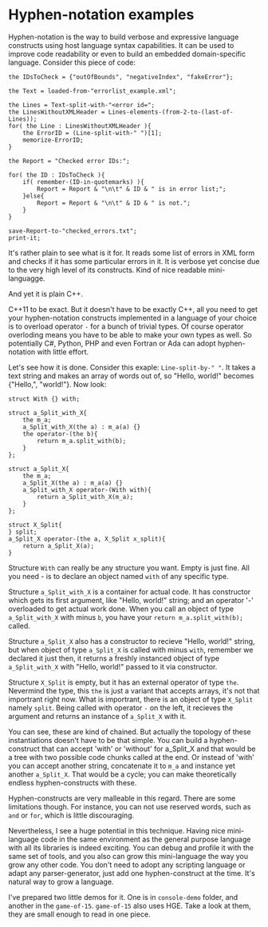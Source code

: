 Hyphen-notation examples
======

Hyphen-notation is the way to build verbose and expressive language constructs using host language syntax capabilities. It can be used to improve code readability or even to build an embedded domain-specific language. Consider this piece of code:

    the IDsToCheck = {"outOfBounds", "negativeIndex", "fakeError"};
    
    the Text = loaded-from-"errorlist_example.xml";
    
    the Lines = Text-split-with-"<error id=";
    the LinesWithoutXMLHeader = Lines-elements-(from-2-to-(last-of-Lines));
    for( the Line : LinesWithoutXMLHeader ){
        the ErrorID = (Line-split-with-" ")[1];
        memorize-ErrorID;
    }
    
    the Report = "Checked error IDs:";
    
    for( the ID : IDsToCheck ){
        if( remember-(ID-in-quotemarks) ){
            Report = Report & "\n\t" & ID & " is in error list;";
        }else{
            Report = Report & "\n\t" & ID & " is not.";
        }
    }
    
    save-Report-to-"checked_errors.txt";
    print-it;

It's rather plain to see what is it for. It reads some list of errors in XML form and checks if it has some particular errors in it. It is verbose yet concise due to the very high level of its constructs. Kind of nice readable mini-languagge.

And yet it is plain C++.

C++11 to be exact. But it doesn't have to be exactly C++, all you need to get your hyphen-notation constructs implemented in a language of your choice is to overload operator `-` for a bunch of trivial types. Of course operator overloding means you have to be able to make your own types as well. So potentially C#, Python, PHP and even Fortran or Ada can adopt hyphen-notation with little effort.

Let's see how it is done. Consider this exaple: `Line-split-by-" "`. It takes a text string and makes an array of words out of, so "Hello, world!" becomes {"Hello,", "world!"}. Now look:

    struct With {} with;
    
    struct a_Split_with_X{
        the m_a;
        a_Split_with_X(the a) : m_a(a) {}
        the operator-(the b){
            return m_a.split_with(b);
        }
    };
    
    struct a_Split_X{
        the m_a;
        a_Split_X(the a) : m_a(a) {}
        a_Split_with_X operator-(With with){
            return a_Split_with_X(m_a);
        }
    };
    
    struct X_Split{
    } split;
    a_Split_X operator-(the a, X_Split x_split){
        return a_Split_X(a);
    }

Structure `With` can really be any structure you want. Empty is just fine. All you need - is to declare an object named `with` of any specific type.

Structure `a_Split_with_X` is a container for actual code. It has constructor which gets its first argument, like "Hello, world!" string; and an operator '-' overloaded to get actual work done. When you call an object of type `a_Split_with_X` with minus `b`, you have your `return m_a.split_with(b);` called.

Structure `a_Split_X` also has a constructor to recieve "Hello, world!" string, but when object of type `a_Split_X` is called with minus `with`, remember we declared it just then, it returns a freshly instanced object of type `a_Split_with_X` with "Hello, world!" passed to it via constructor.

Structure `X_Split` is empty, but it has an external operator of type `the`. Nevermind the type, this `the` is just a variant that accepts arrays, it's not that importrant right now. What is importrant, there is an object of type `X_Split` namely `split`. Being called with operator `-` on the left, it recieves the argument and returns an instance of `a_Split_X` with it.

You can see, these are kind of chained. But actually the topology of these instantiations doesn't have to be that simple. You can build a hyphen-construct that can accept 'with' or 'without' for a_Split_X and that would be a tree with two possible code chunks called at the end. Or instead of 'with' you can accept another string, concatenate it to `m_a` and instance yet another `a_Split_X`. That would be a cycle; you can make theoretically endless hyphen-constructs with these.

Hyphen-constructs are very malleable in this regard. There are some limitations though. For instance, you can not use reserved words, such as `and` or `for`, which is little discouraging. 

Nevertheless, I see a huge potential in this technique. Having nice mini-language code in the same environment as the general purpose language with all its libraries is indeed exciting. You can debug and profile it with the same set of tools, and you also can grow this mini-language the way you grow any other code. You don't need to adopt any scripting language or adapt any parser-generator, just add one hyphen-construct at the time. It's natural way to grow a language.

I've prepared two little demos for it. One is in `console-demo` folder, and another in the `game-of-15`. `game-of-15` also uses HGE. Take a look at them, they are small enough to read in one piece.
